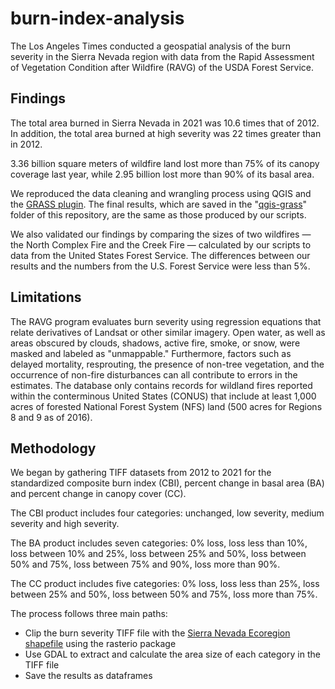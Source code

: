 # burn-index-analysis

The Los Angeles Times conducted a geospatial analysis of the burn severity in the Sierra Nevada region with data from the Rapid Assessment of Vegetation Condition after Wildfire (RAVG) of the USDA Forest Service. 

## Findings
The total area burned in Sierra Nevada in 2021 was 10.6 times that of 2012. In addition, the total area burned at high severity was 22 times greater than in 2012.

3.36 billion square meters of wildfire land lost more than 75% of its canopy coverage last year, while 2.95 billion lost more than 90% of its basal area.

We reproduced the data cleaning and wrangling process using QGIS and the [GRASS plugin](https://grass.osgeo.org/grass78/manuals/r.report.html). The final results, which are saved in the "[qgis-grass](https://github.com/datadesk/burn-index-analysis/tree/main/qgis-grass)" folder of this repository, are the same as those produced by our scripts.

We also validated our findings by comparing the sizes of two wildfires — the North Complex Fire and the Creek Fire — calculated by our scripts to data from the United States Forest Service. The differences between our results and the numbers from the U.S. Forest Service were less than 5%.

## Limitations
The RAVG program evaluates burn severity using regression equations that relate derivatives of Landsat or other similar imagery. Open water, as well as areas obscured by clouds, shadows, active fire, smoke, or snow, were masked and labeled as "unmappable." Furthermore, factors such as delayed mortality, resprouting, the presence of non-tree vegetation, and the occurrence of non-fire disturbances can all contribute to errors in the estimates. The database only contains records for wildland fires reported within the conterminous United States (CONUS) that include at least 1,000 acres of forested National Forest System (NFS) land (500 acres for Regions 8 and 9 as of 2016).

## Methodology
We began by gathering TIFF datasets from 2012 to 2021 for the standardized composite burn index (CBI), percent change in basal area (BA) and percent change in canopy cover (CC).

The CBI product includes four categories: unchanged, low severity, medium severity and high severity. 

The BA product includes seven categories: 0% loss, loss less than 10%, loss between 10% and 25%, loss between 25% and 50%, loss between 50% and 75%, loss between 75% and 90%, loss more than 90%.

The CC product includes five categories: 0% loss, loss less than 25%, loss between 25% and 50%, loss between 50% and 75%, loss more than 75%. 

The process follows three main paths:
- Clip the burn severity TIFF file with the [Sierra Nevada Ecoregion shapefile](https://www.epa.gov/eco-research/ecoregion-download-files-state-region-9) using the rasterio package
- Use GDAL to extract and calculate the area size of each category in the TIFF file
- Save the results as dataframes
